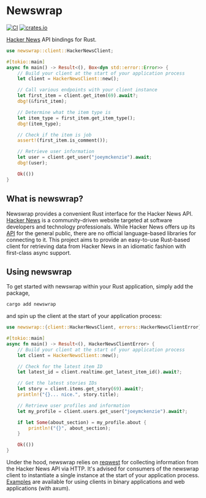 # Newswrap

[![CI](https://github.com/JoeyMckenzie/newswrap/actions/workflows/build-ci.yml/badge.svg)](https://github.com/JoeyMckenzie/newswrap/actions/workflows/build-ci.yml) [![crates.io](https://github.com/JoeyMckenzie/newswrap/actions/workflows/publish-crate.yml/badge.svg?branch=main)](https://github.com/JoeyMckenzie/newswrap/actions/workflows/publish-crate.yml)

[Hacker News](https://news.ycombinator.com/) API bindings for Rust.

```rust
use newswrap::client::HackerNewsClient;

#[tokio::main]
async fn main() -> Result<(), Box<dyn std::error::Error>> {
    // Build your client at the start of your application process
    let client = HackerNewsClient::new();

    // Call various endpoints with your client instance
    let first_item = client.get_item(69).await?;
    dbg!(&first_item);

    // Determine what the item type is
    let item_type = first_item.get_item_type();
    dbg!(item_type);

    // Check if the item is job
    assert!(first_item.is_comment());

    // Retrieve user information
    let user = client.get_user("joeymckenzie").await;
    dbg!(user);

    Ok(())
}
```

## What is newswrap?

Newswrap provides a convenient Rust interface for the Hacker News API. [Hacker News](https://news.ycombinator.com/) is a
community-driven website targeted at software developers and technology professionals. While Hacker News offers up its
[API](https://github.com/HackerNews/API) for the general public, there are no official language-based libraries for connecting
to it. This project aims to provide an easy-to-use Rust-based client for retrieving data from Hacker News in an idiomatic fashion
with first-class async support.

## Using newswrap

To get started with newswrap within your Rust application, simply add the package,

```bash
cargo add newswrap
```

and spin up the client at the start of your application process:

```rust
use newswrap::{client::HackerNewsClient, errors::HackerNewsClientError};

#[tokio::main]
async fn main() -> Result<(), HackerNewsClientError> {
    // Build your client at the start of your application process
    let client = HackerNewsClient::new();

    // Check for the latest item ID
    let latest_id = client.realtime.get_latest_item_id().await?;

    // Get the latest stories IDs
    let story = client.items.get_story(69).await?;
    println!("{}... nice.", story.title);

    // Retrieve user profiles and information
    let my_profile = client.users.get_user("joeymckenzie").await?;

    if let Some(about_section) = my_profile.about {
        println!("{}", about_section);
    }

    Ok(())
}

```

Under the hood, newswrap relies on [reqwest](https://docs.rs/reqwest/latest/reqwest/) for collecting information from the Hacker News API via HTTP. It's advised for consumers of the newswrap client to instantiate a single instance at the start of your application process. [Examples](https://github.com/JoeyMckenzie/newswrap/tree/main/examples) are available for using clients in binary applications and web applications (with axum).
